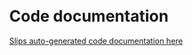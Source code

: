 # Code documentation

[Slips auto-generated code documentation here](https://stratosphereips.github.io/StratosphereLinuxIPS/)
